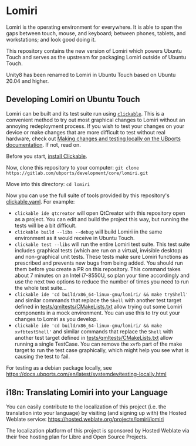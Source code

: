 # Lomiri

Lomiri is the operating environment for everywhere. It is able to span the gaps between touch, mouse, and keyboard; between phones, tablets, and workstations; and look good doing it.

This repository contains the new version of Lomiri which powers Ubuntu Touch and serves as the upstream for packaging Lomiri outside of Ubuntu Touch.

Unity8 has been renamed to Lomiri in Ubuntu Touch based on Ubuntu 20.04 and higher.

## Developing Lomiri on Ubuntu Touch

Lomiri can be built and its test suite run using [`clickable`](https://clickable-ut.dev). This is a convenient method to try out most graphical changes to Lomiri without an annoying redeployment process. If you wish to test your changes on your device or make changes that are more difficult to test without real hardware, check out [Making changes and testing locally on the UBports documentation](https://docs.ubports.com/en/latest/systemdev/testing-locally.html). If not, read on.

Before you start, [install Clickable](https://clickable-ut.dev/en/latest/install.html).

Now, clone this repository to your computer: `git clone https://gitlab.com/ubports/development/core/lomiri.git`

Move into this directory: `cd lomiri`

Now you can use the full suite of tools provided by this repository's [clickable.yaml](clickable.yaml). For example:

* `clickable ide qtcreator` will open QtCreator with this repository open as a project. You can edit and build the project this way, but running the tests will be a bit difficult.
* `clickable build --libs --debug` will build Lomiri in the same environment as it would receive in Ubuntu Touch.
* `clickable test --libs` will run the entire Lomiri test suite. This test suite includes graphical tests (which are run on a virtual, invisible desktop) and non-graphical unit tests. These tests make sure Lomiri functions as prescribed and prevents new bugs from being added. You should run them before you create a PR on this repository. This command takes about 7 minutes on an Intel i7-8550U, so plan your time accordingly and use the next two options to reduce the number of times you need to run the whole test suite...
* `clickable ide 'cd build/x86_64-linux-gnu/lomiri/ && make tryShell'` and similar commands that replace the `Shell` with another test target defined in [tests/qmltests/CMakeLists.txt](tests/qmltests/CMakeLists.txt) allow trying out some Lomiri components in a mock environment. You can use this to try out your changes to Lomiri as you develop.
* `clickable ide 'cd build/x86_64-linux-gnu/lomiri/ && make xvfbtestShell'` and similar commands that replace the `Shell` with another test target defined in [tests/qmltests/CMakeLists.txt](tests/qmltests/CMakeLists.txt) allow running a single TestCase. You can remove the `xvfb` part of the make target to run the test case graphically, which might help you see what is causing the test to fail.


For testing as a debian package locally, see https://docs.ubports.com/en/latest/systemdev/testing-locally.html

## i18n: Translating Lomiri into your Language

You can easily contribute to the localization of this project (i.e. the
translation into your language) by visiting (and signing up with) the
Hosted Weblate service:
https://hosted.weblate.org/projects/lomiri/lomiri

The localization platform of this project is sponsored by Hosted Weblate
via their free hosting plan for Libre and Open Source Projects.
